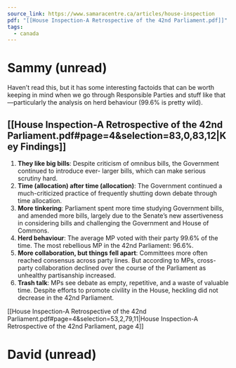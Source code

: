 ```yaml
---
source_link: https://www.samaracentre.ca/articles/house-inspection
pdf: "[[House Inspection-A Retrospective of the 42nd Parliament.pdf]]"
tags:
  - canada
---
```

# Sammy (unread)

Haven’t read this, but it has some interesting factoids that can be worth keeping in mind when we go through Responsible Parties and stuff like that—particularly the analysis on herd behaviour (99.6% is pretty wild).

## [[House Inspection-A Retrospective of the 42nd Parliament.pdf#page=4&selection=83,0,83,12|Key Findings]]
1. **They like big bills**: Despite criticism of omnibus bills, the Government continued to introduce ever- larger bills, which can make serious scrutiny hard.
2. **Time (allocation) after time (allocation)**: The Government continued a much-criticized practice of frequently shutting down debate through time allocation.
3. **More tinkering**: Parliament spent more time studying Government bills, and amended more bills, largely due to the Senate’s new assertiveness in considering bills and challenging the Government and House of Commons.
4. **Herd behaviour**: The average MP voted with their party 99.6% of the time. The most rebellious MP in the 42nd Parliament: 96.6%.
5. **More collaboration, but things fell apart**: Committees more often reached consensus across party lines. But according to MPs, cross-party collaboration declined over the course of the Parliament as unhealthy partisanship increased.
6. **Trash talk**: MPs see debate as empty, repetitive, and a waste of valuable time. Despite efforts to promote civility in the House, heckling did not decrease in the 42nd Parliament.

[[House Inspection-A Retrospective of the 42nd Parliament.pdf#page=4&selection=53,2,79,11|House Inspection-A Retrospective of the 42nd Parliament, page 4]]

# David (unread)

